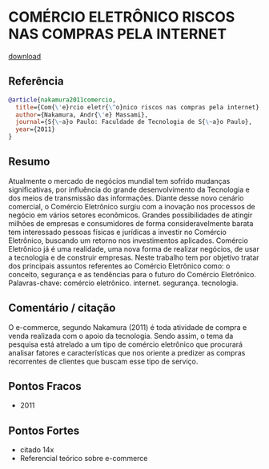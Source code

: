 # COMÉRCIO ELETRÔNICO RISCOS NAS COMPRAS PELA INTERNET

[download](http://www.fatecsp.br/dti/tcc/tcc0027.pdf)


## Referência 
``` Bibtex 
@article{nakamura2011comercio,
  title={Com{\'e}rcio eletr{\^o}nico riscos nas compras pela internet},
  author={Nakamura, Andr{\'e} Massami},
  journal={S{\~a}o Paulo: Faculdade de Tecnologia de S{\~a}o Paulo},
  year={2011}
}
```
## Resumo
Atualmente o mercado de negócios mundial tem sofrido mudanças significativas, por
influência do grande desenvolvimento da Tecnologia e dos meios de transmissão das
informações. Diante desse novo cenário comercial, o Comércio Eletrônico surgiu com a
inovação nos processos de negócio em vários setores econômicos.
Grandes possibilidades de atingir milhões de empresas e consumidores de forma
consideravelmente barata tem interessado pessoas físicas e jurídicas a investir no Comércio
Eletrônico, buscando um retorno nos investimentos aplicados.
Comércio Eletrônico já é uma realidade, uma nova forma de realizar negócios, de
usar a tecnologia e de construir empresas.
Neste trabalho tem por objetivo tratar dos principais assuntos referentes ao Comércio
Eletrônico como: o conceito, segurança e as tendências para o futuro do Comércio Eletrônico.
Palavras-chave: comércio eletrônico. internet. segurança. tecnologia.

## Comentário / citação

O e-commerce, segundo Nakamura (2011) é toda atividade de compra e venda realizada com o apoio da tecnologia. Sendo assim, o tema da pesquisa está atrelado a um tipo de comércio eletrônico que procurará analisar fatores e características que nos oriente a predizer as compras recorrentes de clientes que buscam esse tipo de serviço.

## Pontos Fracos  
- 2011
## Pontos Fortes 
-  citado 14x
- Referencial teórico sobre e-commerce
